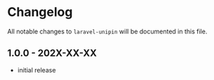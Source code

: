 # Changelog

All notable changes to `laravel-unipin` will be documented in this file.

## 1.0.0 - 202X-XX-XX

- initial release
